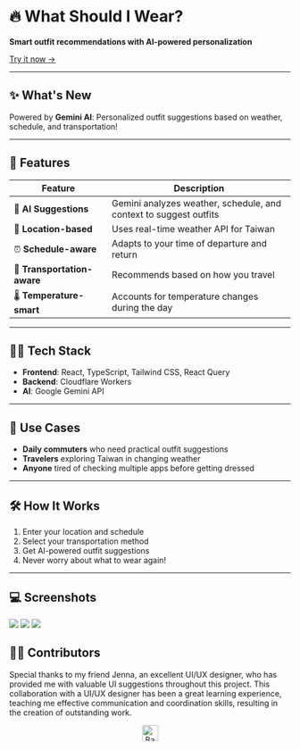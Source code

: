 # 🔥 What Should I Wear?

  **Smart outfit recommendations with AI-powered personalization**

[Try it now →](https://what-should-i-wear-bd38a.web.app/)


---

## ✨ What's New

Powered by **Gemini AI**: Personalized outfit suggestions based on weather, schedule, and transportation!

---

## 🌟 Features

| Feature                | Description |
|------------------------|-------------|
| 🤖 **AI Suggestions**  | Gemini analyzes weather, schedule, and context to suggest outfits |
| 📍 **Location-based**  | Uses real-time weather API for Taiwan |
| ⏰ **Schedule-aware**  | Adapts to your time of departure and return |
| 🚗 **Transportation-aware** | Recommends based on how you travel |
| 🌡️ **Temperature-smart** | Accounts for temperature changes during the day |

---

## 🧑‍💻 Tech Stack

- **Frontend**: React, TypeScript, Tailwind CSS, React Query
- **Backend**: Cloudflare Workers  
- **AI**: Google Gemini API  

---

## 🎯 Use Cases

- **Daily commuters** who need practical outfit suggestions
- **Travelers** exploring Taiwan in changing weather
- **Anyone** tired of checking multiple apps before getting dressed

---

## 🛠️ How It Works

  1. Enter your location and schedule
  2. Select your transportation method
  3. Get AI-powered outfit suggestions
  4. Never worry about what to wear again!

---
## 💻 Screenshots
<picture>
  <img src="https://i.ibb.co/frRrQpD/2023-06-07-2-48-10.png">
</picture>
<picture>
  <img src="https://i.ibb.co/5s6PrR8/2023-06-07-3-04-16.png">
</picture>
<picture>
  <img src="https://i.ibb.co/zr5ykVR/2023-06-20-2-45-19.png">
</picture>

## 👩‍💻  Contributors

Special thanks to my friend Jenna, an excellent UI/UX designer, who has provided me with valuable UI suggestions throughout this project. This collaboration with a UI/UX designer has been a great learning experience, teaching me effective communication and coordination skills, resulting in the creation of outstanding work.

<p align="center">
  <a href="https://github.com/ooospooky/What-Should-I-Wear">
    <img src="https://superagi.com/wp-content/uploads/2023/05/backToTopButton.png" alt="Back to top" height="29"/>
  </a>
</p>
